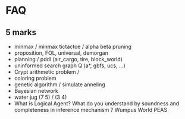 # FAQ

## 5 marks

- minmax / minmax tictactoe / alpha beta pruning
- proposition, FOL, universal, demorgan
- planning / pddl (air_cargo, tire, block_world)
- uninformed search graph Q (a*, gbfs, ucs, ...) 
- Crypt arithmetic problem / 
- coloring problem
- genetic algorithm / simulate anneling
- Bayesian network 
- water jug (7 5) / (3 4)  
- What is Logical Agent? What do you understand by soundness and completeness in inference mechanism ? Wumpus World PEAS

